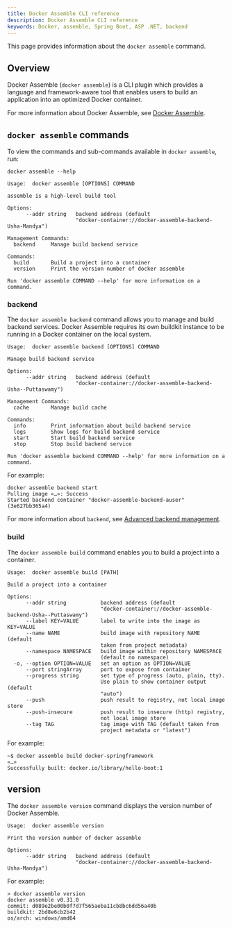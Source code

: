 ```yaml
---
title: Docker Assemble CLI reference
description: Docker Assemble CLI reference
keywords: Docker, assemble, Spring Boot, ASP .NET, backend
---
```


This page provides information about the `docker assemble` command.

## Overview

Docker Assemble (`docker assemble`) is a CLI plugin which provides a language and framework-aware tool that enables users to build an application into an optimized Docker container.

For more information about Docker Assemble, see [Docker Assemble](/assemble/install/).

## `docker assemble` commands

To view the commands and sub-commands available in `docker assemble`, run:

`docker assemble --help`

```
Usage:  docker assemble [OPTIONS] COMMAND

assemble is a high-level build tool

Options:
      --addr string   backend address (default
                      "docker-container://docker-assemble-backend-Usha-Mandya")

Management Commands:
  backend     Manage build backend service

Commands:
  build       Build a project into a container
  version     Print the version number of docker assemble

Run 'docker assemble COMMAND --help' for more information on a command.
```

### backend

The `docker assemble backend` command allows you to manage and build backend services. Docker Assemble requires its own buildkit instance to be running in a Docker container on the local system.

```
Usage:  docker assemble backend [OPTIONS] COMMAND

Manage build backend service

Options:
      --addr string   backend address (default
                      "docker-container://docker-assemble-backend-Usha--Puttaswamy")

Management Commands:
  cache       Manage build cache

Commands:
  info        Print information about build backend service
  logs        Show logs for build backend service
  start       Start build backend service
  stop        Stop build backend service

Run 'docker assemble backend COMMAND --help' for more information on a command.
```

For example:

```
docker assemble backend start
Pulling image «…»: Success
Started backend container "docker-assemble-backend-auser" (3e627bb365a4)
```

For more information about `backend`, see  [Advanced backend management](/assemble/adv-backend-manage).

### build

The `docker assemble build` command enables you to build a project into a container.

```
Usage:  docker assemble build [PATH]

Build a project into a container

Options:
      --addr string           backend address (default
                              "docker-container://docker-assemble-backend-Usha--Puttaswamy")
      --label KEY=VALUE       label to write into the image as KEY=VALUE
      --name NAME             build image with repository NAME (default
                              taken from project metadata)
      --namespace NAMESPACE   build image within repository NAMESPACE
                              (default no namespace)
  -o, --option OPTION=VALUE   set an option as OPTION=VALUE
      --port stringArray      port to expose from container
      --progress string       set type of progress (auto, plain, tty).
                              Use plain to show container output (default
                              "auto")
      --push                  push result to registry, not local image store
      --push-insecure         push result to insecure (http) registry,
                              not local image store
      --tag TAG               tag image with TAG (default taken from
                              project metadata or "latest")
```

For example:

```
~$ docker assemble build docker-springframework
«…»
Successfully built: docker.io/library/hello-boot:1
```

## version

The `docker assemble version` command displays the version number of Docker Assemble.

```
Usage:  docker assemble version

Print the version number of docker assemble

Options:
      --addr string   backend address (default
                      "docker-container://docker-assemble-backend-Usha-Mandya")
```

For example:

```
> docker assemble version
docker assemble v0.31.0
commit: d089e2be00b0f7d7f565aeba11cb8bc6dd56a40b
buildkit: 2bd8e6cb2b42
os/arch: windows/amd64
```